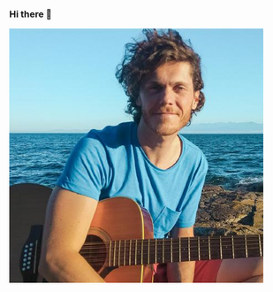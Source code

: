 ### Hi there 👋

<img src="https://github.com/bestape/bestape/blob/master/images/kyle.jpeg?raw=true">
